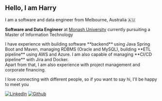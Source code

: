 <h2>Hello, I am Harry</h2>
<p> I am a software and data engineer from Melbourne, Australia 🇦🇺</p>
<p><b>Software and Data Engineer</b> at <a href="https://monash.edu">Monash University<a> currently pursuiting a Master of Information Technology</br>
 </p>
<p>I have experience with building software **backend** using Java Spring Boot and Maven, managing RDBMS (Oracle and MySQL), building **ETL pipeline** using AWS and Azure. I am also capable of managing **CI/CD pipeline** with Jira and Docker.</br>
Apart from that, I am also experience with project management and corporate financing.
</p>

<p>I love connecting with different people, so if you want to say hi, I'll be happy to meet you</p>

[![LinkedIn](https://img.shields.io/badge/-HarryZhan-blue?style=flat-square&logo=Linkedin&logoColor=white&link=https://www.linkedin.com/in/harry-zhan-watson-30486b134/)](https://www.linkedin.com/in/harry-zhan-watson-30486b134/)
[![Github](https://img.shields.io/github/followers/watanaberyunosuke?label=follow&style=social)](https://github.com/watanaberyunosuke)

